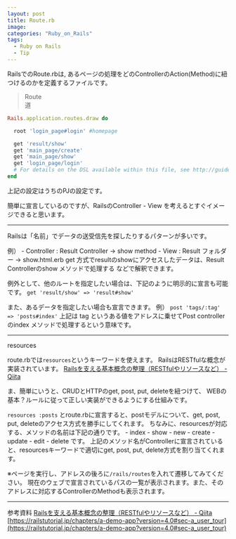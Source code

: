```yaml
---
layout: post
title: Route.rb
image:
categories: "Ruby_on_Rails"
tags:
  - Ruby on Rails
  - Tip
---
```


RailsでのRoute.rbは, あるページの処理をどのControllerのAction(Method)に紐つけるのかを定義するファイルです。

> Route  
> 道  

```ruby
Rails.application.routes.draw do

  root 'login_page#login' #homepage

  get 'result/show'
  get 'main_page/create'
  get 'main_page/show'
  get 'login_page/login'
  # For details on the DSL available within this file, see http://guides.rubyonrails.org/routing.html
end
```
上記の設定はうちのPJの設定です。

簡単に宣言しているのですが、RailsのController - View を考えるとすぐイメージできると思います。

- - - -

Railsは「名前」でデータの送受信先を探したりするパターンが多いです。

例）
	- Controller : Result Controller -> show method
	- View : Result フォルダー -> show.html.erb
	get 方式でresultのshowにアクセスしたデータは、Result Controllerのshow メソッドで処理する
などで解釈できます。

例外として、他のルートを指定したい場合は、下記のように明示的に宣言も可能です。
`get 'result/show' => 'result#show'`

また、あるデータを指定したい場合も宣言できます。
例）
`post 'tags/:tag' => 'posts#index'`
上記は tag というある値をアドレスに乗せてPost controllerのindex メソッドで処理するという意味です。

- - - -
resources

route.rbでは`resources`というキーワードを使えます。
RailsはRESTfulな概念が実装されています。
[Railsを支える基本概念の整理（RESTfulやリソースなど） - Qiita](https://qiita.com/kidach1/items/43e53811c12351915278#rest%E3%81%A8%E3%81%AF)

ま、簡単にいうと、CRUDとHTTPのget, post, put, deleteを紐つけて、
WEBの基本？ルールに従って正しい実装ができるようにする仕組みです。

`resources :posts`
とroute.rbに宣言すると、postモデルについて、get, post, put, deleteのアクセス方式を勝手にしてくれます。
ちなみに、resourcesが対応する、メソッドの名前は下記の通りです。
	- index
	- show
	- new
	- create
	- update
	- edit
	- delete
 です。
上記のメソッド名がControllerに宣言されていると、resourcesキーワードで適切にget, post, put, delete方式を割り当てくれます。

※ページを実行し、アドレスの後ろに`/rails/routes`を入れて遷移してみてください。
現在のウェブで宣言されているパスの一覧が表示されます。また、そのアドレスに対応するControllerのMethodも表示されます。

---



参考資料
[Railsを支える基本概念の整理（RESTfulやリソースなど） - Qiita](https://qiita.com/kidach1/items/43e53811c12351915278)
 [https://railstutorial.jp/chapters/a-demo-app?version=4.0#sec-a_user_tour](https://railstutorial.jp/chapters/a-demo-app?version=4.0#sec-a_user_tour)
